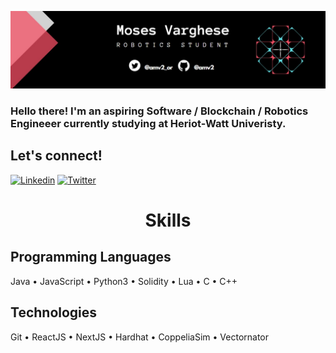 ![alt text](https://github.com/amv2/amv2/blob/main/img/Banner.jpg)
<h3>Hello there! I'm an aspiring Software / Blockchain / Robotics Engineeer currently studying at Heriot-Watt Univeristy.</h3>

## Let's connect!
[![Linkedin](https://img.shields.io/badge/LinkedIn-0077B5?style=for-the-badge&logo=linkedin&logoColor=white)](https://www.linkedin.com/in/amv2/)
[![Twitter](https://img.shields.io/badge/Twitter-1DA1F2?style=for-the-badge&logo=twitter&logoColor=white)](https://twitter.com/amv2_or)


<div align="center">
  <h1>Skills</h1>
</div>

<h2>Programming Languages</h2>
Java • JavaScript • Python3 • Solidity • Lua • C • C++

<h2>Technologies</h2>
Git • ReactJS • NextJS • Hardhat • CoppeliaSim • Vectornator

<!--
**amv2/amv2** is a ✨ _special_ ✨ repository because its `README.md` (this file) appears on your GitHub profile.

Here are some ideas to get you started:

- 🔭 I’m currently working on ...
- 🌱 I’m currently learning ...
- 👯 I’m looking to collaborate on ...
- 🤔 I’m looking for help with ...
- 💬 Ask me about ...
- 📫 How to reach me: ...
- 😄 Pronouns: ...
- ⚡ Fun fact: ...
-->
